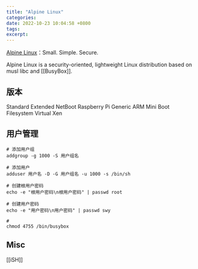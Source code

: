 ```yaml
---
title: "Alpine Linux"
categories: 
date: 2022-10-23 10:04:58 +0800
tags: 
excerpt: 
---
```


[Alpine Linux](https://alpinelinux.org/)：Small. Simple. Secure.

Alpine Linux is a security-oriented, lightweight Linux distribution based on musl libc and [[BusyBox]].

## 版本

Standard
Extended
NetBoot
Raspberry Pi
Generic ARM
Mini Boot Filesystem
Virtual
Xen

## 用户管理



```shell
# 添加用户组
addgroup -g 1000 -S 用户组名

# 添加用户
adduser 用户名 -D -G 用户组名 -u 1000 -s /bin/sh

# 创建根用户密码
echo -e "根用户密码\n根用户密码" | passwd root

# 创建用户密码
echo -e "用户密码\n用户密码" | passwd swy

#
chmod 4755 /bin/busybox
```




## Misc

[[iSH]]




